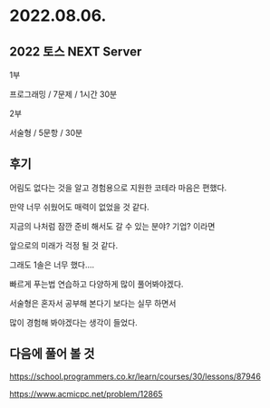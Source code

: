 # 2022.08.06.

## 2022 토스 NEXT Server

1부 

프로그래밍 / 7문제 / 1시간 30분

2부 

서술형 / 5문항 / 30분

## 후기

어림도 없다는 것을 알고 경험용으로 지원한 코테라 마음은 편했다.

만약 너무 쉬웠어도 매력이 없었을 것 같다.

지금의 나처럼 잠깐 준비 해서도 갈 수 있는 분야? 기업? 이라면 

앞으로의 미래가 걱정 될 것 같다.

그래도 1솔은 너무 했다....

빠르게 푸는법 연습하고 다양하게 많이 풀어봐야겠다.

서술형은 혼자서 공부해 본다기 보다는 실무 하면서 

많이 경험해 봐야겠다는 생각이 들었다.

## 다음에 풀어 볼 것

https://school.programmers.co.kr/learn/courses/30/lessons/87946

https://www.acmicpc.net/problem/12865


